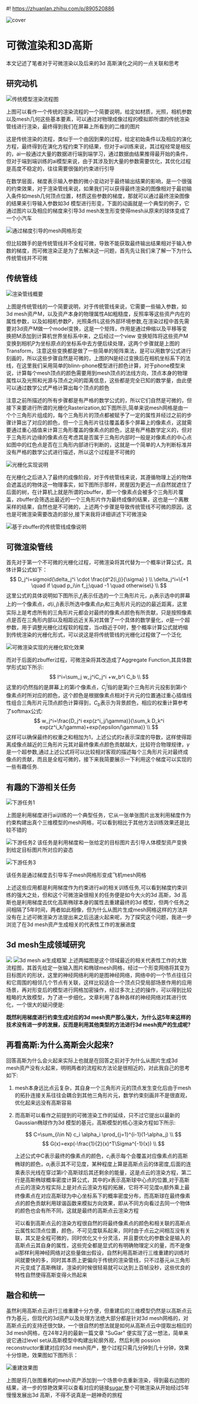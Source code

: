 #! https://zhuanlan.zhihu.com/p/890520886
<!-- ---
bibliography: [./reference.bib]
--- -->

![cover](./assets/cover.png)
<!-- # Differential rendering and 3d Gaussian -->
# 可微渲染和3D高斯

本文记述了笔者对于可微渲染以及后来的3d 高斯演化之间的一点关联和思考
## 研究动机
![传统模型渲染流程图](./assets/render_process.png)

上图可以看作一个传统的渲染流程的一个简要说明，给定如材质，光照，相机参数以及mesh几何这些基本要素，可以通过对物理成像过程的模拟即所谓的传统渲染管线进行渲染，最终得到我们在屏幕上所看到的二维的图片

这是传统渲染的流程，类似于一个由因到果的过程，给定初始条件以及相应的演化方程，最终得到在演化方程约束下的结果，但对于ai训练来说，其过程经常是相反的，ai一般通过大量的数据进行端到端学习，通过数据由结果推得最开始的条件，但对于端到端训练的ai模型来说，由于其涉及到大量的参数需要优化，其优化过程是高度不稳定的，往往需要很强的约束进行引导

在数学层面，梯度表示输入参数的微小变动对于最终输出结果的影响，是一个很强的约束效果，对于渲染管线来说，如果我们可以获得最终渲染的图像相对于最初输入条件如mesh几何顶点位置，材质这些参数的梯度，那就可以通过最终渲染图像的结果来引导输入参数如3d 模型进行形变，下面的动画就是一个典型的例子，它通过图片以及相应的梯度来引导3d mesh发生形变使得mesh从原来的球体变成了一个小汽车

![通过梯度引导的mesh网格形变](./assets/sphere_to_car.gif)

但比较棘手的是传统管线并不全程可微，导致不能获取最终输出结果相对于输入参数的梯度，而可微渲染正是为了去解决这一问题，首先先让我们来了解一下为什么传统管线并不可微
## 传统管线
![渲染管线概要](./assets/traditional_pipeline.png)

上图是传统管线的一个简要说明，对于传统管线来说，它需要一些输入参数，如3d mesh资产M，以及资产本身的物理属性A如粗糙度，反照率等这些资产内在的属性参数，以及如相机参数P，光照条件L这些外部环境参数,在渲染过程中首先需要对3d资产M做一个model变换，这是一个矩阵，作用是通过伸缩以及平移等变换把M添加到计算机世界坐标系中来，之后经过一个view 变换矩阵将这些资产M变换到相机P为坐标原点的坐标系中去方便后续处理，这两个步骤就是上图的Transform，注意这些变换都是做了一些简单的矩阵乘法，是可以用数学公式进行刻画的，所以这些步骤自然是可微的，上图的N是经过变换后在相机坐标系下的法线，在这里我们采用简单的blinn-phone模型进行颜色计算，对于phone模型来说，计算每个mesh顶点的颜色需要用到mesh顶点的法线方向，顶点本身的物理属性以及光照和光源与顶点之间的距离信息，这些都是完全已知的数学量，由此便可以通过数学公式严格计算出每个顶点的颜色

注意之前所描述的所有步骤都是有严格的数学公式的，所以它们自然是可微的，但接下来要进行所谓的光栅化Rasterization,如下图所示,简单来说mesh网格是由一个个三角形片组成的，每个三角形片的顶点都被赋予了一定的属性并经过之前的步骤计算出了对应的颜色，但一个三角形片往往覆盖着多个屏幕上的像素点，这就需要通过重心插值来计算三角形覆盖的像素点的颜色，这是有严格数学定义的，但对于三角形片边缘的像素点在考虑其是否属于三角形内部时一般是对像素点的中心点如图中的红色点是否在三角形内部进行判断的，这就是一个简单的人为判断标准并没有严格的数学公式进行描述，所以这个过程是不可微的

![光栅化实现说明](./assets/rasterization.png)
<!-- <img src="./assets/rasterization.png" alt="光栅化实现说明" width=400> -->

在光栅化之后进入了最终的成像阶段，对于传统管线来说，其遵循物理上近的物体会遮盖远的物体这一物理事实，如下图所示那样，房屋因为更近一点自然就遮住了后面的树，在计算机上就是所谓的zbuffer，即一个像素点会被多个三角形片覆盖，zbuffer会筛选出最近的一个三角形片作为最终成像的结果，这也是一个离散采样的结果，自然也是不可微的，上述两个步骤是导致传统管线不可微的原因，这也是可微渲染需要改造的部分,接下来我将详细讲述下可微渲染

![基于zbuffer的传统管线成像说明](./assets/zbuffer.png)

## 可微渲染管线

首先对于第一个不可微的光栅化过程，可微渲染将其代替为一个概率计算公式，具体计算公式如下：
$$
    D_j^i=sigmoid(\delta_j^i \cdot \frac{d^2(i,j)}{\sigma} )  \\ 
     \delta_j^i=\{+1 \quad if \quad p_i\in f_j;\quad -1 \quad otherwise\}  \\
$$
这里公式的具体说明如下图所示,$f_j$表示任选的一个三角形片元，$p_i$表示选中的屏幕上的一个像素点，$d(i,j)$表示所选中像素点$p_i$和三角形片元的边的最近距离，这里实际上是考虑所有的三角形片元都会对最终的像素点颜色有所贡献，只是按照像素点是否在三角形内部以及相距远近关系对其做了一个具体的数学量化，$\sigma$是一个超参数，用于调整光栅化过程软的程度，当$\sigma$趋近于0时，整个概率计算公式就坍缩到传统渲染的光栅化形式，可以说这是将传统管线的光栅化过程做了一个泛化

![可微渲染实现的光栅化软化效果](./assets/probability.png)

而对于后面的zbuffer过程，可微渲染将其改造成了Aggregate Function,其具体数学形式如下所示:
$$
    I^i=\sum_j w_j^iC_j^i +w_b^i C_b \\
$$
这里的i仍然指的是屏幕上的第i个像素点，$C_j^i$指的是第j个三角形片元投影到第i个像素点时所对应的颜色，这个颜色是根据像素点相对于片元的位置通过重心插值线性组合三角形片元顶点颜色计算得到，$C_b$表示为背景颜色，相应的权重计算参考了softmax公式:
$$
    w_j^i=\frac{D_j^i exp(z^i_j/\gamma)}{\sum_k D_k^i exp(z^i_k/\gamma)+exp(\epsilon/\gamma)} \\
$$
这样可以确保最终的权重之和相加为1，上述公式的z表示深度的导数，这样使得距离成像点越近的三角形片元其对最终像素点颜色贡献越大，比较符合物理规律，$\gamma$是一个超参数,通过上述公式将可以比较相对客观的描述每个三角形片元对最终成像点的贡献，而且是全程可微的，接下来我简要展示一下利用这个梯度可以实现的一些有趣任务.
## 有趣的下游相关任务

![下游任务1](assets/exp1.png)

上图是利用梯度进行ai训练的一个典型任务，它从一张单张图片出发利用梯度作为约束构建出真个三维模型的mesh网格，可以看到相比于其他方法训练效果还是比较不错的 

![下游任务2](assets/exp2.png)
该任务是利用梯度和一张给定的目标图片去引导人体模型资产变换到给定目标图片所对应的姿态

![下游任务3](assets/car_to_plane.gif)

该任务是通过梯度去引导车子mesh网格形变成飞机mesh网格

上述这些应用都是利用梯度作为约束进行ai的相关训练任务,可以看到梯度约束训练的强大之处，但和这个可微渲染很相关的任务便是如今大火的3d 高斯，3d 高斯也是利用梯度去优化高斯椭球本身的属性去重建最终的3d 模型，但两个任务之间相隔了5年时间，两者如此相像，但为什么从图片生成mesh网格这样的方法并没有在上述可微渲染方法提出来之后迅速火起来呢，为了探究这个问题，我进一步浏览了在3d mesh资产生成相关的代表性工作的发展进度

## 3d mesh生成领域研究

![](./assets/pixel2mesh.png)
![3d mesh ai生成框架](./assets/mesh_generation_pipeline.png)
上述两幅图是这个领域最近的相关代表性工作的大致流程图，其首先给定一张输入图片和椭球mesh网格，经过一个形变网络将其变为目标图片的形状，这里的神经网络利用的是图神经网络，网络中的一个节点往往只和它周围的相邻几个节点有关联，这样比较适合一个顶点只受局部场景作用的应用场景，再对形变后的模型进行网格加密操作，经过多次上述的操作，可以得到比较粗略的大致模型，为了进一步细化，文章利用了各种各样的神经网络对其进行优化，一个很大的疑问便是: 

**既然利用梯度进行约束生成对应的3d mesh资产那么强大，为什么这5年来这样的技术没有进一步的发展，反而是利用其他类型的方法进行3d mesh资产的生成呢?**

## 再看高斯:为什么高斯会火起来?

回答高斯为什么会火起来实际上也就是在回答之前对于为什么从图片生成3d mesh资产没有火起来，明明两者的流程和方法论是很相近的，对此我自己的思考如下:

1. mesh本身远比点云复杂，其自身一个三角形片元的顶点发生变化后由于mesh的拓扑连接关系往往会耦合到其他三角形片元，数学约束刻画并不是很直观，优化起来远没有高斯容易
2.  而高斯可以看作之前提到的可微渲染工作的延续，只不过它提出以最新的Gaussian椭球作为3d 模型的基元，高斯模型的核心渲染方程如下所示:

    $$
    C=\sum_{i\in N} c_i \alpha_i \prod_{j=1}^{i-1}(1-\alpha_j) \\
    $$
    $$
    G(x)=exp(-\frac{1}{2}(x)^T\Sigma^{-1}(x)) \\
    $$ 

    上述公式中C表示最终的像素点的颜色，$c_i$表示每个会覆盖对应像素点的高斯椭球的颜色，$\alpha_i$表示其不可见度，某种程度上算是高斯点云的体密度,后面的连乘表示光线在穿过第i个高斯球后其还剩余的能量，这是点云的渲染方程，第二行是高斯椭球概率密度计算公式，其中的$x$表示高斯球中心点的位置,对于高斯点云的渲染方程实际上是对点云渲染方程的拓展，它将不可见度$\alpha_i$额外乘上最终像素点在对应高斯球为中心坐标系下的概率密度分布，而高斯球在最终像素点的颜色贡献利用球谐函数来模拟方向效果，即从不同方向看过去同一个物体的颜色也会有所不同，这就是最终的高斯点云渲染方程

    可以看到高斯点云的渲染方程很自然的将最终像素点的颜色和相关联的高斯点云属性如顶点位置，颜色，不可见度联系起来，同时由于点云之间相互没有关联，其又是全程可微的，同时优化又十分灵活，并且要优化的参数全是输入的高斯点云其自身的属性，这些完全都是显式的有明确物理定义的量，而不是像ai那样利用神经网络对这些量做出假设，自然利用高斯进行三维重建的训练时间就要快的多，同时其本质上更偏向于传统的渲染管线，只不过基元从三角形片元变成了高斯椭球，渲染的时候很轻易就可以达到上百帧没秒，这些优良的特性自然使得高斯变得火热起来

## 融合和统一

虽然利用高斯点云进行三维重建十分方便，但重建后的三维模型仍然是以高斯点云作为基元，但现代的3d资产以及处理方法绝大部分都是针对3d mesh网格的，对高斯点云的支持还很欠缺，一个很自然的想法就是如何从高斯点云中提取出相应的3d mesh网格，在24年2月的最新一篇文章 "SuGar" 便实现了这一想法，简单来说它通过level set从高斯模型中构建出轮廓外观，然后利用 possion reconstructor重建对应的3d mesh资产，整个过程只需几分钟到几十分钟，效果十分惊艳，效果图如下图所示：

![重建效果图](./assets/sugar.png)

上图是将几张图重构的mesh资产添加到一个场景中去重新渲染，得到最右边图的结果，进一步的惊艳效果可以查看对应的链接[sugar](https://github.com/Anttwo/SuGaR),整个可微渲染从开始经过5年慢慢发展出3d 高斯，不得不说真是一趟神奇的旅程

